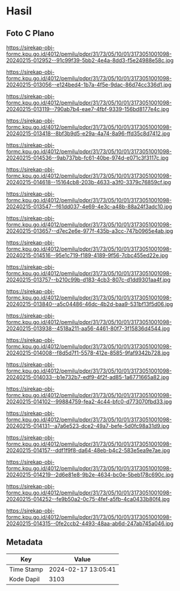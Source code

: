 # Hasil

## Foto C Plano

https://sirekap-obj-formc.kpu.go.id/4012/pemilu/pdpr/31/73/05/10/01/3173051001098-20240215-012952--91c99f39-5bb2-4e4a-8dd3-f5e24988e58c.jpg

https://sirekap-obj-formc.kpu.go.id/4012/pemilu/pdpr/31/73/05/10/01/3173051001098-20240215-013056--e124bed4-1b7a-4f5e-9dac-86d74cc336d1.jpg

https://sirekap-obj-formc.kpu.go.id/4012/pemilu/pdpr/31/73/05/10/01/3173051001098-20240215-013119--790ab7b4-eae7-4fbf-9339-156bd8177e4c.jpg

https://sirekap-obj-formc.kpu.go.id/4012/pemilu/pdpr/31/73/05/10/01/3173051001098-20240215-013418--8bf3b9d5-e29a-4a74-8a96-ffd35c8d7412.jpg

https://sirekap-obj-formc.kpu.go.id/4012/pemilu/pdpr/31/73/05/10/01/3173051001098-20240215-014536--9ab737bb-fc61-40be-974d-e071c3f3117c.jpg

https://sirekap-obj-formc.kpu.go.id/4012/pemilu/pdpr/31/73/05/10/01/3173051001098-20240215-014618--15164cb8-203b-4633-a3f0-3379c76859cf.jpg

https://sirekap-obj-formc.kpu.go.id/4012/pemilu/pdpr/31/73/05/10/01/3173051001098-20240215-013547--f61dd037-4e69-4e3c-a48b-88a24f3adc10.jpg

https://sirekap-obj-formc.kpu.go.id/4012/pemilu/pdpr/31/73/05/10/01/3173051001098-20240215-013657--d7ec2e6e-977f-435b-a3cc-747b0965e4ab.jpg

https://sirekap-obj-formc.kpu.go.id/4012/pemilu/pdpr/31/73/05/10/01/3173051001098-20240215-014516--95e1c719-f189-4189-9f56-7cbc455ed22e.jpg

https://sirekap-obj-formc.kpu.go.id/4012/pemilu/pdpr/31/73/05/10/01/3173051001098-20240215-013757--b210c99b-d183-4cb3-807c-d1dd9301aa4f.jpg

https://sirekap-obj-formc.kpu.go.id/4012/pemilu/pdpr/31/73/05/10/01/3173051001098-20240215-013840--a5c04486-46dc-4b2d-baa9-531bf13f5d06.jpg

https://sirekap-obj-formc.kpu.go.id/4012/pemilu/pdpr/31/73/05/10/01/3173051001098-20240215-013938--4518a211-aa56-4461-80f7-3f15836d4544.jpg

https://sirekap-obj-formc.kpu.go.id/4012/pemilu/pdpr/31/73/05/10/01/3173051001098-20240215-014008--f8d5d7f1-5578-412e-8585-9faf9342b728.jpg

https://sirekap-obj-formc.kpu.go.id/4012/pemilu/pdpr/31/73/05/10/01/3173051001098-20240215-014033--b1e732b7-edf9-4f2f-ad85-1a6771665a82.jpg

https://sirekap-obj-formc.kpu.go.id/4012/pemilu/pdpr/31/73/05/10/01/3173051001098-20240215-014102--99884759-fea2-4c44-bfc0-d773070fbd33.jpg

https://sirekap-obj-formc.kpu.go.id/4012/pemilu/pdpr/31/73/05/10/01/3173051001098-20240215-014131--a7a6e523-dce2-49a7-befe-5d0fc98a31d9.jpg

https://sirekap-obj-formc.kpu.go.id/4012/pemilu/pdpr/31/73/05/10/01/3173051001098-20240215-014157--ddf1f9f8-da64-48eb-b4c2-583e5ea9e7ae.jpg

https://sirekap-obj-formc.kpu.go.id/4012/pemilu/pdpr/31/73/05/10/01/3173051001098-20240215-014219--2d6e81e8-9b2e-4634-bc0e-5beb178c690c.jpg

https://sirekap-obj-formc.kpu.go.id/4012/pemilu/pdpr/31/73/05/10/01/3173051001098-20240215-014252--fe9b50a2-0c75-4fef-a5fb-4ca0433b80f4.jpg

https://sirekap-obj-formc.kpu.go.id/4012/pemilu/pdpr/31/73/05/10/01/3173051001098-20240215-014315--0fe2ccb2-4493-48aa-ab6d-247ab745a046.jpg


## Metadata

| Key        | Value               |
| ---------- | ------------------- |
| Time Stamp | 2024-02-17 13:05:41 |
| Kode Dapil | 3103                |



